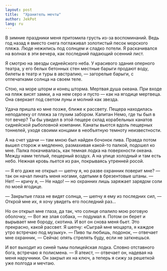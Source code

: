 ```yaml
---
layout: post
title:  "Хранитель мечты"
author: JekPot
lang: ru
---
```


В зимние праздники меня притомила грусть из-за воспоминаний. Ведь год назад я вместо снега поглаживал золотистый песок морского пляжа. Люде нежились под солнцем и сладко потели. Я раскачивался на волнах в эти вечера, как последний падающий осенний лист.

Я смотрю на звезды сиднейского неба. У красивого здания оперного театра, у его белых бетонных стен местные барыги продают воду, билеты в театр и туры в австралию, — загорелые барыги, с отпечатками солнца на своем теле.

Стою, на море шторм и конец шторма. Мертвая душа океана. При входе на пляж висят замки, а на нем серо и пусто — как на ягодице мертвеца. Она сверкает под светом луны и молний как звезда.

Удача пришла ко мне позже, ближе к рассвету. Пещера находилась неподалеку от пляжа за глухим забором. Капитан Немо, где ты был в тот вечер? Ты бы увидел в этой пещере склад корабельных канатов сиднейской рыболовной компании. Канаты вьются вдоль пещерных тоннелей, уходя своими концами в необъятную темноту неизвестности.

А на счет удачи — там мною был найден бочонок пива. Правда потом вышел сторож и медленно, размахивая какой-то палкой, подошел ко мне. Палка покачивалась, как темная лодка на поверхности океана. Между нами теплый, пещерный воздух. А на улице холодный и там есть небо. Нежная кровь льется из ран, покрываясь утренней росой.

— Я его даже не открыл — шепчу я, но разве охранник поверит мне? — так он начал пинать меня ногами, одетыми в брезентовые штаны. — Нет! — кричу я, — Не надо! — но охранних лишь заряжает зарядом соли по моей ягодице.

— Закрытые глаза не видят солнца, — шепчу я ему из последних сил, — Открой мне их, я хочу увидеть его последний раз...

Но он открыл мне глаза, да так, что солнце опалило мою роговую оболочку, — Вот же злая собака, — подумал я. Потом он берет и вырывает мне бороду, скотина. И вот он снова меня бьет. Это прекрасно, какой рассвет. Я шепчу: «Сыграй мне моцарта, я каждое утро встречаю под музыку». — Пиво ты любишь, подонок, — отвечает мне охранник, — Сейчас опять стрелять буду, если не заткнешься.

И вот выходит из синей тьмы полицейская лодка. Словно отставного бога, встречаю я полисмена. — Я атеист, — отвечает он, надевая на меня наручники. Он закрыл их на ключ, а теперь я сижу за решеткой уже полгода и мечтаю.